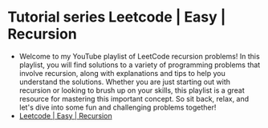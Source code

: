 # Tutorial series Leetcode | Easy | Recursion

- Welcome to my YouTube playlist of LeetCode recursion problems! In this playlist, you will find solutions to a variety of programming problems that involve recursion, along with explanations and tips to help you understand the solutions. Whether you are just starting out with recursion or looking to brush up on your skills, this playlist is a great resource for mastering this important concept. So sit back, relax, and let's dive into some fun and challenging problems together!
- [Leetcode | Easy | Recursion](https://www.youtube.com/playlist?list=PL1MM4yIzUdPklF4XucpWPlQfwDRyxqd9b)
